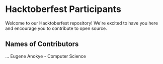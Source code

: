 # Hacktoberfest Participants

Welcome to our Hacktoberfest repository! We're excited to have you here and encourage you to contribute to open source.

## Names of Contributors
  
...
Eugene Anokye - Computer Science